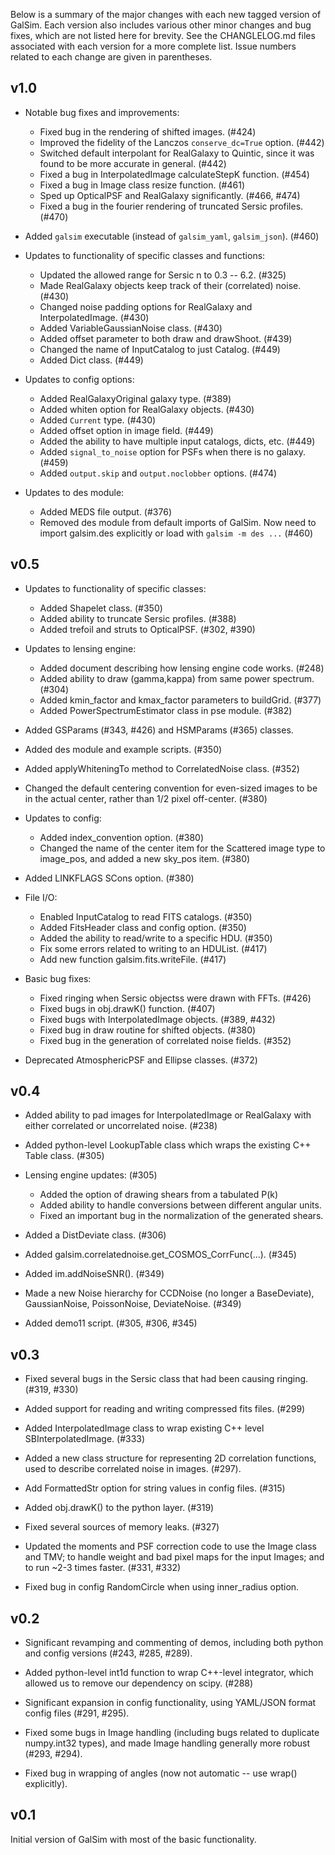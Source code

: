 Below is a summary of the major changes with each new tagged version of GalSim.
Each version also includes various other minor changes and bug fixes, which are 
not listed here for brevity.  See the CHANGLELOG.md files associated with each 
version for a more complete list.  Issue numbers related to each change are 
given in parentheses.

v1.0
----

* Notable bug fixes and improvements:
  * Fixed bug in the rendering of shifted images. (#424)
  * Improved the fidelity of the Lanczos `conserve_dc=True` option. (#442)
  * Switched default interpolant for RealGalaxy to Quintic, since it was
    found to be more accurate in general. (#442)
  * Fixed a bug in InterpolatedImage calculateStepK function. (#454)
  * Fixed a bug in Image class resize function. (#461)
  * Sped up OpticalPSF and RealGalaxy significantly. (#466, #474)
  * Fixed a bug in the fourier rendering of truncated Sersic profiles. (#470)

* Added `galsim` executable (instead of `galsim_yaml`, `galsim_json`). (#460)

* Updates to functionality of specific classes and functions:
  * Updated the allowed range for Sersic n to 0.3 -- 6.2. (#325)
  * Made RealGalaxy objects keep track of their (correlated) noise. (#430)
  * Changed noise padding options for RealGalaxy and InterpolatedImage. (#430)
  * Added VariableGaussianNoise class. (#430)
  * Added offset parameter to both draw and drawShoot. (#439)
  * Changed the name of InputCatalog to just Catalog. (#449)
  * Added Dict class. (#449)

* Updates to config options:
  * Added RealGalaxyOriginal galaxy type. (#389)
  * Added whiten option for RealGalaxy objects. (#430)
  * Added `Current` type. (#430)
  * Added offset option in image field. (#449)
  * Added the ability to have multiple input catalogs, dicts, etc. (#449)
  * Added `signal_to_noise` option for PSFs when there is no galaxy. (#459)
  * Added `output.skip` and `output.noclobber` options. (#474)

* Updates to des module:
  * Added MEDS file output. (#376)
  * Removed des module from default imports of GalSim.  Now need to import
    galsim.des explicitly or load with `galsim -m des ...` (#460)


v0.5
----

* Updates to functionality of specific classes:
  * Added Shapelet class. (#350)
  * Added ability to truncate Sersic profiles. (#388)
  * Added trefoil and struts to OpticalPSF. (#302, #390)

* Updates to lensing engine:
  * Added document describing how lensing engine code works. (#248)
  * Added ability to draw (gamma,kappa) from same power spectrum. (#304)
  * Added kmin_factor and kmax_factor parameters to buildGrid. (#377)
  * Added PowerSpectrumEstimator class in pse module. (#382)

* Added GSParams (#343, #426) and HSMParams (#365) classes.

* Added des module and example scripts. (#350)

* Added applyWhiteningTo method to CorrelatedNoise class. (#352)

* Changed the default centering convention for even-sized images to be in the
  actual center, rather than 1/2 pixel off-center. (#380)

* Updates to config:
  * Added index_convention option. (#380)
  * Changed the name of the center item for the Scattered image type to 
    image_pos, and added a new sky_pos item. (#380)

* Added LINKFLAGS SCons option. (#380)

* File I/O:
  * Enabled InputCatalog to read FITS catalogs. (#350)
  * Added FitsHeader class and config option. (#350)
  * Added the ability to read/write to a specific HDU. (#350)
  * Fix some errors related to writing to an HDUList. (#417)
  * Add new function galsim.fits.writeFile. (#417)

* Basic bug fixes:
  * Fixed ringing when Sersic objectss were drawn with FFTs. (#426)
  * Fixed bugs in obj.drawK() function. (#407)
  * Fixed bugs with InterpolatedImage objects. (#389, #432)
  * Fixed bug in draw routine for shifted objects. (#380)
  * Fixed bug in the generation of correlated noise fields. (#352)

* Deprecated AtmosphericPSF and Ellipse classes. (#372) 


v0.4
----

* Added ability to pad images for InterpolatedImage or RealGalaxy with either
  correlated or uncorrelated noise. (#238)

* Added python-level LookupTable class which wraps the existing C++ Table 
  class. (#305)

* Lensing engine updates: (#305)
  - Added the option of drawing shears from a tabulated P(k)
  - Added ability to handle conversions between different angular units.
  - Fixed an important bug in the normalization of the generated shears.

* Added a DistDeviate class. (#306)

* Added galsim.correlatednoise.get_COSMOS_CorrFunc(...). (#345)

* Added im.addNoiseSNR(). (#349)

* Made a new Noise hierarchy for CCDNoise (no longer a BaseDeviate), 
  GaussianNoise, PoissonNoise, DeviateNoise. (#349)

* Added demo11 script. (#305, #306, #345)


v0.3
----

* Fixed several bugs in the Sersic class that had been causing ringing. 
  (#319, #330)

* Added support for reading and writing compressed fits files. (#299)

* Added InterpolatedImage class to wrap existing C++ level SBInterpolatedImage. 
  (#333)

* Added a new class structure for representing 2D correlation functions, used 
  to describe correlated noise in images. (#297).

* Add FormattedStr option for string values in config files. (#315)

* Added obj.drawK() to the python layer. (#319)

* Fixed several sources of memory leaks. (#327)

* Updated the moments and PSF correction code to use the Image class and TMV;
  to handle weight and bad pixel maps for the input Images; and to run ~2-3 
  times faster. (#331, #332)

* Fixed bug in config RandomCircle when using inner_radius option.


v0.2
----

* Significant revamping and commenting of demos, including both python and 
  config versions (#243, #285, #289).

* Added python-level int1d function to wrap C++-level integrator, which
  allowed us to remove our dependency on scipy. (#288)

* Significant expansion in config functionality, using YAML/JSON format 
  config files (#291, #295).

* Fixed some bugs in Image handling (including bugs related to duplicate 
  numpy.int32 types), and made Image handling generally more robust (#293, #294).

* Fixed bug in wrapping of angles (now not automatic -- use wrap() explicitly).


v0.1
----

Initial version of GalSim with most of the basic functionality.
